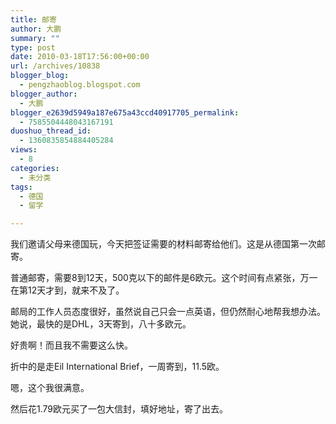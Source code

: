 ```yaml
---
title: 邮寄
author: 大鹏
summary: ""
type: post
date: 2010-03-18T17:56:00+00:00
url: /archives/10838
blogger_blog:
  - pengzhaoblog.blogspot.com
blogger_author:
  - 大鹏
blogger_e2639d5949a187e675a43ccd40917705_permalink:
  - 7585504448043167191
duoshuo_thread_id:
  - 1360835854884405284
views:
  - 8
categories:
  - 未分类
tags:
  - 德国
  - 留学

---
```

我们邀请父母来德国玩，今天把签证需要的材料邮寄给他们。这是从德国第一次邮寄。

普通邮寄，需要8到12天，500克以下的邮件是6欧元。这个时间有点紧张，万一在第12天才到，就来不及了。

邮局的工作人员态度很好，虽然说自己只会一点英语，但仍然耐心地帮我想办法。她说，最快的是DHL，3天寄到，八十多欧元。

好贵啊！而且我不需要这么快。

折中的是走Eil International Brief，一周寄到，11.5欧。

嗯，这个我很满意。

然后花1.79欧元买了一包大信封，填好地址，寄了出去。
